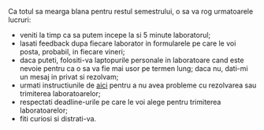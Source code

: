 Ca totul sa mearga blana pentru restul semestrului, o sa va rog urmatoarele lucruri:

- veniti la timp ca sa putem incepe la si 5 minute laboratorul;
- lasati feedback dupa fiecare laborator in formularele pe care le voi posta, probabil, in fiecare vineri;
- daca puteti, folositi-va laptopurile personale in laboratoare cand este nevoie pentru ca o sa va fie mai usor pe termen lung; daca nu, dati-mi un mesaj in privat si rezolvam;
- urmati instructiunile de [aici](https://github.com/radusqrt/numerical-methods/blob/master/lab_instructions.md
) pentru a nu avea probleme cu rezolvarea sau trimiterea laboratoarelor;
- respectati deadline-urile pe care le voi alege pentru trimiterea laboratoarelor;
- fiti curiosi si distrati-va.
